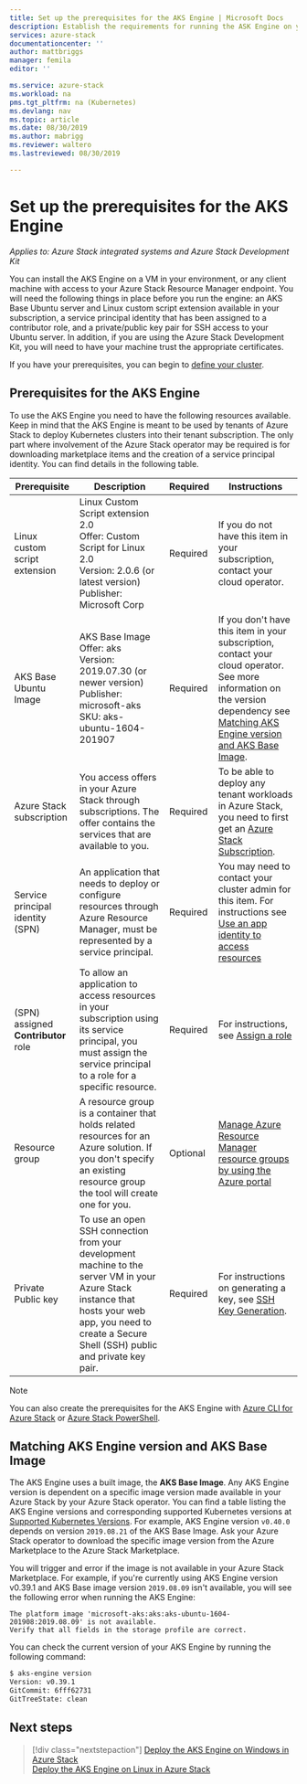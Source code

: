 ```yaml
---
title: Set up the prerequisites for the AKS Engine | Microsoft Docs
description: Establish the requirements for running the ASK Engine on your Azure Stack.
services: azure-stack
documentationcenter: ''
author: mattbriggs
manager: femila
editor: ''

ms.service: azure-stack
ms.workload: na
pms.tgt_pltfrm: na (Kubernetes)
ms.devlang: nav
ms.topic: article
ms.date: 08/30/2019
ms.author: mabrigg
ms.reviewer: waltero
ms.lastreviewed: 08/30/2019

---
```


# Set up the prerequisites for the AKS Engine

*Applies to: Azure Stack integrated systems and Azure Stack Development Kit*

You can install the AKS Engine on a VM in your environment, or any client machine with access to your Azure Stack Resource Manager endpoint. You will need the following things in place before you run the engine: an AKS Base Ubuntu server and Linux custom script extension available in your subscription, a service principal identity that has been assigned to a contributor role, and a private/public key pair for SSH access to your Ubuntu server. In addition, if you are using the Azure Stack Development Kit, you will need to have your machine trust the appropriate certificates.

If you have your prerequisites, you can begin to [define your cluster](azure-stack-kubernetes-aks-engine-deploy-cluster.md).

## Prerequisites for the AKS Engine

To use the AKS Engine you need to have the following resources available. Keep in mind that the AKS Engine is meant to be used by tenants of Azure Stack to deploy Kubernetes clusters into their tenant subscription. The only part where involvement of the Azure Stack operator may be required is for downloading marketplace items and the creation of a service principal identity. You can find details in the following table.

| Prerequisite | Description | Required | Instructions |
| --- | --- | --- | --- |
| Linux custom script extension | Linux Custom Script extension 2.0<br>Offer: Custom Script for Linux 2.0<br>Version: 2.0.6 (or latest version)<br>Publisher: Microsoft Corp | Required | If you do not have this item in your subscription, contact your cloud operator. |
| AKS Base Ubuntu Image | AKS Base Image<br>Offer: aks<br>Version: 2019.07.30 (or newer version)<br>Publisher: microsoft-aks<br>SKU: aks-ubuntu-1604-201907 | Required | If you don't have this item in your subscription, contact your cloud operator. See more information on the version dependency see [Matching AKS Engine version and AKS Base Image](#matching-aks-engine-version-and-aks-base-image). |
| Azure Stack subscription | You access offers in your Azure Stack through subscriptions. The offer contains the services that are available to you. | Required | To be able to deploy any tenant workloads in Azure Stack, you need to first get an [Azure Stack Subscription](https://docs.microsoft.com/azure-stack/user/azure-stack-subscribe-services). |
| Service principal identity (SPN) |  An application that needs to deploy or configure resources through Azure Resource Manager, must be represented by a service principal. | Required | You may need to contact your cluster admin for this item.  For instructions see [Use an app identity to access resources](https://docs.microsoft.com/azure-stack/operator/azure-stack-create-service-principals) |
| (SPN) assigned **Contributor** role | To allow an application to access resources in your subscription using its service principal, you must assign the service principal to a role for a specific resource. | Required | For instructions, see [Assign a role](https://docs.microsoft.com/azure-stack/operator/azure-stack-create-service-principals#assign-a-role) |
| Resource group | A resource group is a container that holds related resources for an Azure solution. If you don't specify an existing resource group the tool will create one for you. | Optional | [Manage Azure Resource Manager resource groups by using the Azure portal](https://docs.microsoft.com/azure/azure-resource-manager/manage-resource-groups-portal) |
| Private Public key | To use an open SSH connection from your development machine to the server VM in your Azure Stack instance that hosts your web app, you need to create a Secure Shell (SSH) public and private key pair. | Required | For instructions on generating a key, see [SSH Key Generation](https://docs.microsoft.com/azure-stack/user/azure-stack-dev-start-howto-ssh-public-key).|

> [!Note]  
> You can also create the prerequisites for the AKS Engine with [Azure CLI for Azure Stack](https://docs.microsoft.com/azure-stack/user/azure-stack-version-profiles-azurecli2) or [Azure Stack PowerShell](https://docs.microsoft.com/azure-stack/operator/azure-stack-powershell-install).

## Matching AKS Engine version and AKS Base Image

The AKS Engine uses a built image, the **AKS Base Image**. Any AKS Engine version is dependent on a specific image version made available in your Azure Stack by your Azure Stack operator. You can find a table listing the AKS Engine versions and corresponding supported Kubernetes versions at [Supported Kubernetes Versions](https://github.com/Azure/aks-engine/blob/master/docs/topics/azure-stack.md#supported-kubernetes-versions). For example, AKS Engine version `v0.40.0` depends on version `2019.08.21` of the AKS Base Image. Ask your Azure Stack operator to download the specific image version from the Azure Marketplace to the Azure Stack Marketplace.

You will trigger and error if the image is not available in your Azure Stack Marketplace. For example, if you're currently using AKS Engine version v0.39.1 and AKS Base image version `2019.08.09` isn't available, you will see the following error when running the AKS Engine: 

```Text  
The platform image 'microsoft-aks:aks:aks-ubuntu-1604-201908:2019.08.09' is not available. 
Verify that all fields in the storage profile are correct.
```

You can check the current version of your AKS Engine by running the following command:

```bash  
$ aks-engine version
Version: v0.39.1
GitCommit: 6fff62731
GitTreeState: clean
```

## Next steps

> [!div class="nextstepaction"]
> [Deploy the AKS Engine on Windows in Azure Stack](azure-stack-kubernetes-aks-engine-deploy-windows.md)  
> [Deploy the AKS Engine on Linux in Azure Stack](azure-stack-kubernetes-aks-engine-deploy-linux.md)